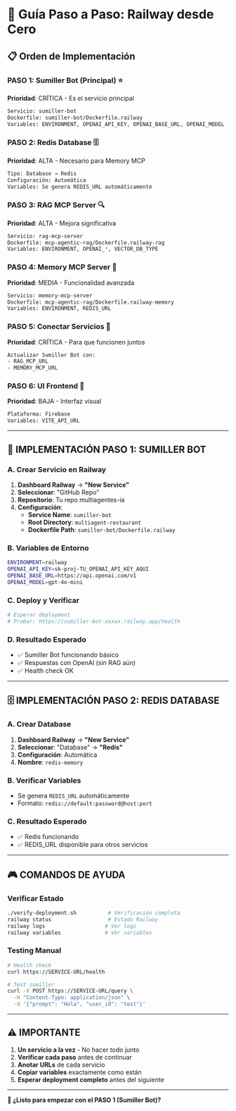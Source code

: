 # 🚂 Guía Paso a Paso: Railway desde Cero

## 📋 **Orden de Implementación**

### **PASO 1: Sumiller Bot (Principal)** ⭐
**Prioridad**: CRÍTICA - Es el servicio principal
```bash
Servicio: sumiller-bot
Dockerfile: sumiller-bot/Dockerfile.railway
Variables: ENVIRONMENT, OPENAI_API_KEY, OPENAI_BASE_URL, OPENAI_MODEL
```

### **PASO 2: Redis Database** 🗄️
**Prioridad**: ALTA - Necesario para Memory MCP
```bash
Tipo: Database → Redis
Configuración: Automática
Variables: Se genera REDIS_URL automáticamente
```

### **PASO 3: RAG MCP Server** 🔍
**Prioridad**: ALTA - Mejora significativa
```bash
Servicio: rag-mcp-server
Dockerfile: mcp-agentic-rag/Dockerfile.railway-rag
Variables: ENVIRONMENT, OPENAI_*, VECTOR_DB_TYPE
```

### **PASO 4: Memory MCP Server** 🧠
**Prioridad**: MEDIA - Funcionalidad avanzada
```bash
Servicio: memory-mcp-server
Dockerfile: mcp-agentic-rag/Dockerfile.railway-memory
Variables: ENVIRONMENT, REDIS_URL
```

### **PASO 5: Conectar Servicios** 🔗
**Prioridad**: CRÍTICA - Para que funcionen juntos
```bash
Actualizar Sumiller Bot con:
- RAG_MCP_URL
- MEMORY_MCP_URL
```

### **PASO 6: UI Frontend** 🎨
**Prioridad**: BAJA - Interfaz visual
```bash
Plataforma: Firebase
Variables: VITE_API_URL
```

---

## 🎯 **IMPLEMENTACIÓN PASO 1: SUMILLER BOT**

### **A. Crear Servicio en Railway**
1. **Dashboard Railway** → **"New Service"**
2. **Seleccionar**: "GitHub Repo"
3. **Repositorio**: Tu repo multiagentes-ia
4. **Configuración**:
   - **Service Name**: `sumiller-bot`
   - **Root Directory**: `multiagent-restaurant`
   - **Dockerfile Path**: `sumiller-bot/Dockerfile.railway`

### **B. Variables de Entorno**
```bash
ENVIRONMENT=railway
OPENAI_API_KEY=sk-proj-TU_OPENAI_API_KEY_AQUI
OPENAI_BASE_URL=https://api.openai.com/v1
OPENAI_MODEL=gpt-4o-mini
```

### **C. Deploy y Verificar**
```bash
# Esperar deployment
# Probar: https://sumiller-bot-xxxxx.railway.app/health
```

### **D. Resultado Esperado**
- ✅ Sumiller Bot funcionando básico
- ✅ Respuestas con OpenAI (sin RAG aún)
- ✅ Health check OK

---

## 🗄️ **IMPLEMENTACIÓN PASO 2: REDIS DATABASE**

### **A. Crear Database**
1. **Dashboard Railway** → **"New Service"**
2. **Seleccionar**: "Database" → **"Redis"**
3. **Configuración**: Automática
4. **Nombre**: `redis-memory`

### **B. Verificar Variables**
- Se genera `REDIS_URL` automáticamente
- Formato: `redis://default:password@host:port`

### **C. Resultado Esperado**
- ✅ Redis funcionando
- ✅ REDIS_URL disponible para otros servicios

---

## 🎮 **COMANDOS DE AYUDA**

### **Verificar Estado**
```bash
./verify-deployment.sh          # Verificación completa
railway status                  # Estado Railway
railway logs                   # Ver logs
railway variables              # Ver variables
```

### **Testing Manual**
```bash
# Health check
curl https://SERVICE-URL/health

# Test sumiller
curl -X POST https://SERVICE-URL/query \
  -H "Content-Type: application/json" \
  -d '{"prompt": "Hola", "user_id": "test"}'
```

---

## ⚠️ **IMPORTANTE**

1. **Un servicio a la vez** - No hacer todo junto
2. **Verificar cada paso** antes de continuar
3. **Anotar URLs** de cada servicio
4. **Copiar variables** exactamente como están
5. **Esperar deployment completo** antes del siguiente

---

**🚀 ¿Listo para empezar con el PASO 1 (Sumiller Bot)?** 
